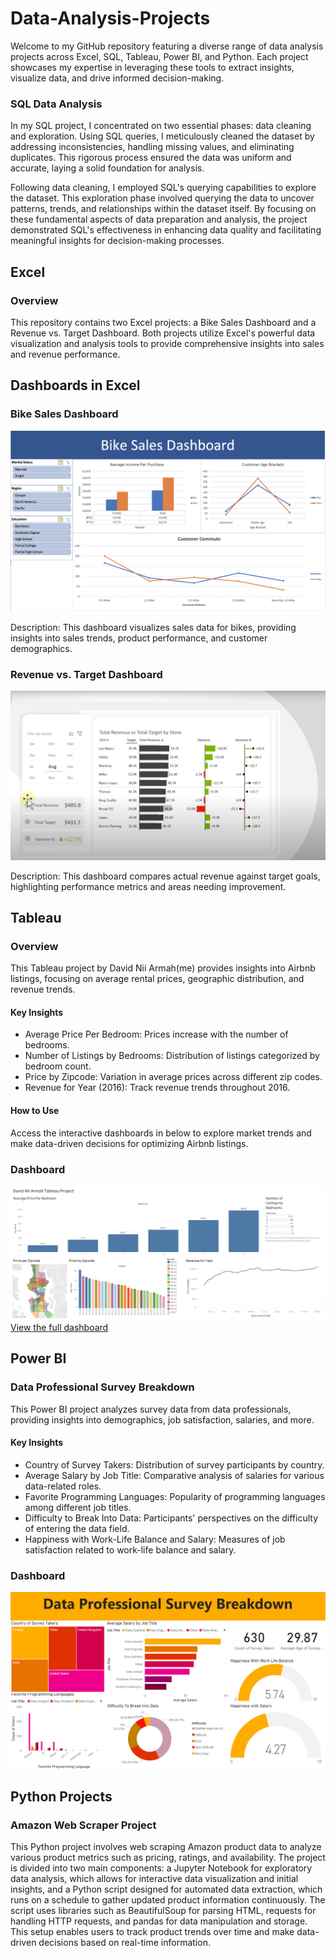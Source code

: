 # Data-Analysis-Projects
Welcome to my GitHub repository featuring a diverse range of data analysis projects across Excel, SQL, Tableau, Power BI, and Python. Each project showcases my expertise in leveraging these tools to extract insights, visualize data, and drive informed decision-making.


###  SQL Data Analysis
In my SQL project, I concentrated on two essential phases: data cleaning and exploration. Using SQL queries, I meticulously cleaned the dataset by addressing inconsistencies, handling missing values, and eliminating duplicates. This rigorous process ensured the data was uniform and accurate, laying a solid foundation for analysis.

Following data cleaning, I employed SQL's querying capabilities to explore the dataset. This exploration phase involved querying the data to uncover patterns, trends, and relationships within the dataset itself. By focusing on these fundamental aspects of data preparation and analysis, the project demonstrated SQL's effectiveness in enhancing data quality and facilitating meaningful insights for decision-making processes.



## Excel 
### Overview
This repository contains two Excel projects: a Bike Sales Dashboard and a Revenue vs. Target Dashboard. Both projects utilize Excel's powerful data visualization and analysis tools to provide comprehensive insights into sales and revenue performance.

## Dashboards in Excel
### Bike Sales Dashboard

![Bike Sales Dashboard](Excel/Bike-Sales-Dashboard/BikeSalesImage.png)

Description: This dashboard visualizes sales data for bikes, providing insights into sales trends, product performance, and customer demographics.

### Revenue vs. Target Dashboard

![Revenue vs. Target Dashboard](Excel/RevenueVrsTarget-Dashboard/RevenueVrsTargetImage.png)

Description: This dashboard compares actual revenue against target goals, highlighting performance metrics and areas needing improvement.


##  Tableau

### Overview
This Tableau project by David Nii Armah(me) provides insights into Airbnb listings, focusing on average rental prices, geographic distribution, and revenue trends.

#### Key Insights
- Average Price Per Bedroom: Prices increase with the number of bedrooms.
- Number of Listings by Bedrooms: Distribution of listings categorized by bedroom count.
- Price by Zipcode: Variation in average prices across different zip codes.
- Revenue for Year (2016): Track revenue trends throughout 2016.

#### How to Use
Access the interactive dashboards in below to explore market trends and make data-driven decisions for optimizing Airbnb listings.

### Dashboard 
![Airbnb Project in Tableau](/Tableau/tableau.png)
[View the full dashboard](https://public.tableau.com/app/profile/david.armah1253/viz/DavidNiiArmahsAirbnbFullProjectinTableau/Dashboard2?publish=yes)

## Power BI

### Data Professional Survey Breakdown

This Power BI project analyzes survey data from data professionals, providing insights into demographics, job satisfaction, salaries, and more.

#### Key Insights
- Country of Survey Takers: Distribution of survey participants by country.
- Average Salary by Job Title: Comparative analysis of salaries for various data-related roles.
- Favorite Programming Languages: Popularity of programming languages among different job titles.
- Difficulty to Break Into Data: Participants' perspectives on the difficulty of entering the data field.
- Happiness with Work-Life Balance and Salary: Measures of job satisfaction related to work-life balance and salary.

### Dashboard
![Data Professional Survey Breakdown](PowerBI/data-survey.png)


## Python Projects
### Amazon Web Scraper Project
This Python project involves web scraping Amazon product data to analyze various product metrics such as pricing, ratings, and availability. The project is divided into two main components: a Jupyter Notebook for exploratory data analysis, which allows for interactive data visualization and initial insights, and a Python script designed for automated data extraction, which runs on a schedule to gather updated product information continuously. The script uses libraries such as BeautifulSoup for parsing HTML, requests for handling HTTP requests, and pandas for data manipulation and storage. This setup enables users to track product trends over time and make data-driven decisions based on real-time information.


